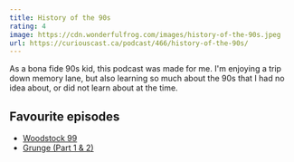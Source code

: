 ```yaml
---
title: History of the 90s
rating: 4
image: https://cdn.wonderfulfrog.com/images/history-of-the-90s.jpeg
url: https://curiouscast.ca/podcast/466/history-of-the-90s/
---
```


As a bona fide 90s kid, this podcast was made for me. I'm enjoying a trip down memory lane, but also learning so much about the 90s that I had no idea about, or did not learn about at the time.

## Favourite episodes

- [Woodstock 99](https://curiouscast.ca/podcast/466/history-of-the-90s/)
- [Grunge (Part 1 & 2)](https://curiouscast.ca/podcast/466/history-of-the-90s/)

